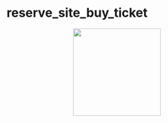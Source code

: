 # reserve_site_buy_ticket

<div align="center">
  <img height="200" src="https://postimg.cc/Lh565LPb"  />
</div>
